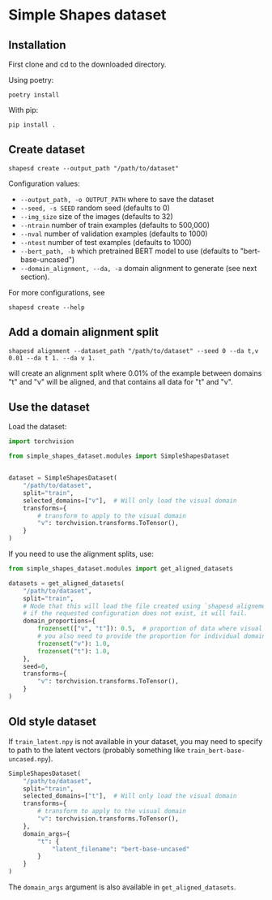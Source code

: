 # Simple Shapes dataset

## Installation
First clone and cd to the downloaded directory.

Using poetry:

```
poetry install
```

With pip:
```
pip install .
```

## Create dataset
```
shapesd create --output_path "/path/to/dataset"
```
Configuration values:
- `--output_path, -o OUTPUT_PATH` where to save the dataset
- `--seed, -s SEED` random seed (defaults to 0)
- `--img_size` size of the images (defaults to 32)
- `--ntrain` number of train examples (defaults to 500,000)
- `--nval` number of validation examples (defaults to 1000)
- `--ntest` number of test examples (defaults to 1000)
- `--bert_path, -b` which pretrained BERT model to use (defaults to "bert-base-uncased")
- `--domain_alignment, --da, -a` domain alignment to generate (see next section).

For more configurations, see
```
shapesd create --help
```

## Add a domain alignment split
```
shapesd alignment --dataset_path "/path/to/dataset" --seed 0 --da t,v 0.01 --da t 1. --da v 1.
```
will create an alignment split where 0.01% of the example between domains "t" and "v" will
be aligned, and that contains all data for "t" and "v".


## Use the dataset
Load the dataset:
```python
import torchvision

from simple_shapes_dataset.modules import SimpleShapesDataset


dataset = SimpleShapesDataset(
    "/path/to/dataset",
    split="train",
    selected_domains=["v"],  # Will only load the visual domain
    transforms={
        # transform to apply to the visual domain
        "v": torchvision.transforms.ToTensor(),
    }
)

```

If you need to use the alignment splits, use:
```python
from simple_shapes_dataset.modules import get_aligned_datasets

datasets = get_aligned_datasets(
    "/path/to/dataset",
    split="train",
    # Node that this will load the file created using `shapesd alignement`
    # if the requested configuration does not exist, it will fail.
    domain_proportions={
        frozenset(["v", "t"]): 0.5,  # proportion of data where visual and text are aligned
        # you also need to provide the proportion for individual domains.
        frozenset("v"): 1.0,
        frozenset("t"): 1.0,
    },
    seed=0,
    transforms={
        "v": torchvision.transforms.ToTensor(),
    }
)
```

## Old style dataset
If `train_latent.npy` is not available in your dataset, you may need to specify to path
to the latent vectors (probably something like `train_bert-base-uncased.npy`).


```python
SimpleShapesDataset(
    "/path/to/dataset",
    split="train",
    selected_domains=["t"],  # Will only load the visual domain
    transforms={
        # transform to apply to the visual domain
        "v": torchvision.transforms.ToTensor(),
    },
    domain_args={
        "t": {
            "latent_filename": "bert-base-uncased"
        }
    }
)
```
The `domain_args` argument is also available in `get_aligned_datasets`.
